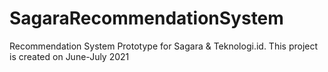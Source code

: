 # SagaraRecommendationSystem
Recommendation System Prototype for Sagara & Teknologi.id. This project is created on June-July 2021
